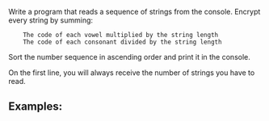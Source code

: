 Write a program that reads a sequence of strings from the console. Encrypt every string by summing:

    	The code of each vowel multiplied by the string length
    	The code of each consonant divided by the string length

Sort the number sequence in ascending order and print it in the console.

On the first line, you will always receive the number of strings you have to read.

## Examples:
